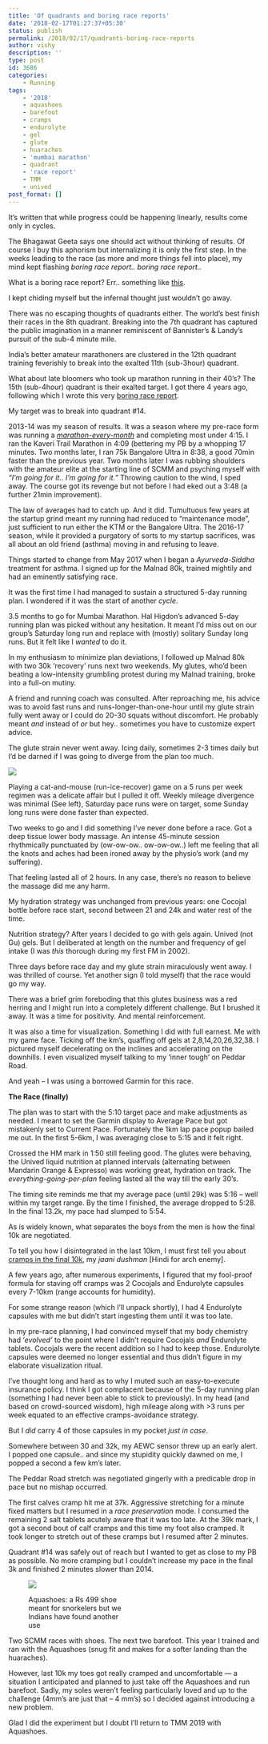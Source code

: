 ```yaml
---
title: 'Of quadrants and boring race reports'
date: '2018-02-17T01:27:37+05:30'
status: publish
permalink: /2018/02/17/quadrants-boring-race-reports
author: vishy
description: ''
type: post
id: 3686
categories: 
    - Running
tags:
    - '2018'
    - aquashoes
    - barefoot
    - cramps
    - endurolyte
    - gel
    - glute
    - huaraches
    - 'mumbai marathon'
    - quadrant
    - 'race report'
    - TMM
    - unived
post_format: []
---
```

It’s written that while progress could be happening linearly, results come only in cycles.

The Bhagawat Geeta says one should act without thinking of results. Of course I buy this aphorism but internalizing it is only the first step. In the weeks leading to the race (as more and more things fell into place), my mind kept flashing *boring race report.. boring race report..*

What is a boring race report? Err.. something like [this](http://www.ulaar.com/2014/01/24/boring-race-report-jan-2014/).

I kept chiding myself but the infernal thought just wouldn’t go away.

There was no escaping thoughts of quadrants either. The world’s best finish their races in the 8th quadrant. Breaking into the 7th quadrant has captured the public imagination in a manner reminiscent of Bannister’s &amp; Landy’s pursuit of the sub-4 minute mile.

India’s better amateur marathoners are clustered in the 12th quadrant training feverishly to break into the exalted 11th (sub-3hour) quadrant.

What about late bloomers who took up marathon running in their 40’s? The 15th (sub-4hour) quadrant is their exalted target. I got there 4 years ago, following which I wrote this very [boring race report](http://www.ulaar.com/2014/01/24/boring-race-report-jan-2014/).

My target was to break into quadrant #14.

2013-14 was my season of results. It was a season where my pre-race form was running a *[marathon-every-month](http://www.ulaar.com/2016/08/13/breaking-a-streak-liberating/)* and completing most under 4:15. I ran the Kaveri Trail Marathon in 4:09 (bettering my PB by a whopping 17 minutes. Two months later, I ran 75k Bangalore Ultra in 8:38, a good 70min faster than the previous year. Two months later I was rubbing shoulders with the amateur elite at the starting line of SCMM and psyching myself with *“I’m going for it.. I’m going for it.”* Throwing caution to the wind, I sped away. The course got its revenge but not before I had eked out a 3:48 (a further 21min improvement).

The law of averages had to catch up. And it did. Tumultuous few years at the startup grind meant my running had reduced to “maintenance mode”, just sufficient to run either the KTM or the Bangalore Ultra. The 2016-17 season, while it provided a purgatory of sorts to my startup sacrifices, was all about an old friend (asthma) moving in and refusing to leave.

Things started to change from May 2017 when I began a *Ayurveda-Siddha* treatment for asthma. I signed up for the Malnad 80k, trained mightily and had an eminently satisfying race.

It was the first time I had managed to sustain a structured 5-day running plan. I wondered if it was the start of another *cycle*.

3.5 months to go for Mumbai Marathon. Hal Higdon’s advanced 5-day running plan was picked without any hesitation. It meant I’d miss out on our group’s Saturday long run and replace with (mostly) solitary Sunday long runs. But it felt like I *wanted* to do it.

In my enthusiasm to minimize plan deviations, I followed up Malnad 80k with two 30k ‘recovery’ runs next two weekends. My glutes, who’d been beating a low-intensity grumbling protest during my Malnad training, broke into a full-on mutiny.

A friend and running coach was consulted. After reproaching me, his advice was to avoid fast runs and runs-longer-than-one-hour until my glute strain fully went away or I could do 20-30 squats without discomfort. He probably meant *and* instead of *or* but hey.. sometimes you have to customize expert advice.

The glute strain never went away. Icing daily, sometimes 2-3 times daily but I’d be darned if I was going to diverge from the plan too much.

[![](../../../../uploads/2018/02/IMG_20180127_215011-2.jpg)](http://www.ulaar.com/2018/02/17/quadrants-boring-race-reports/img_20180127_215011-3/#main)

Playing a cat-and-mouse (run-ice-recover) game on a 5 runs per week regimen was a delicate affair but I pulled it off. Weekly mileage divergence was minimal (See left), Saturday pace runs were on target, some Sunday long runs were done faster than expected.

Two weeks to go and I did something I’ve never done before a race. Got a deep tissue lower body massage. An intense 45-minute session rhythmically punctuated by (ow-ow-ow.. ow-ow-ow..) left me feeling that all the knots and aches had been ironed away by the physio’s work (and my suffering).

That feeling lasted all of 2 hours. In any case, there’s no reason to believe the massage did me any harm.

My hydration strategy was unchanged from previous years: one Cocojal bottle before race start, second between 21 and 24k and water rest of the time.

Nutrition strategy? After years I decided to go with gels again. Unived (not Gu) gels. But I deliberated at length on the number and frequency of gel intake (I was *this* thorough during my first FM in 2002).

Three days before race day and my glute strain miraculously went away. I was thrilled of course. Yet another sign (I told myself) that the race would go my way.

There was a brief grim foreboding that this glutes business was a red herring and I might run into a completely different challenge. But I brushed it away. It was a time for positivity. And mental reinforcement.

It was also a time for visualization. Something I did with full earnest. Me with my game face. Ticking off the km’s, quaffing off gels at 2,8,14,20,26,32,38. I pictured myself decelerating on the inclines and accelerating on the downhills. I even visualized myself talking to my ‘inner tough’ on Peddar Road.

And yeah – I was using a borrowed Garmin for this race.

**The Race (finally)**

The plan was to start with the 5:10 target pace and make adjustments as needed. I meant to set the Garmin display to Average Pace but got mistakenly set to Current Pace. Fortunately the 1km lap pace popup bailed me out. In the first 5-6km, I was averaging close to 5:15 and it felt right.

Crossed the HM mark in 1:50 still feeling good. The glutes were behaving, the Unived liquid nutrition at planned intervals (alternating between Mandarin Orange &amp; Expresso) was working great, hydration on track. The *everything-going-per-plan* feeling lasted all the way till the early 30’s.

The timing site reminds me that my average pace (until 29k) was 5:16 – well within my target range. By the time I finished, the average dropped to 5:28. In the final 13.2k, my pace had slumped to 5:54.

As is widely known, what separates the boys from the men is how the final 10k are negotiated.

To tell you how I disintegrated in the last 10km, I must first tell you about [cramps in the final 10k](http://www.ulaar.com/2013/01/24/cramps-in-the-final-10k-of-a-marathon-what-gives/), my *jaani dushman* \[Hindi for arch enemy\].

A few years ago, after numerous experiments, I figured that my fool-proof formula for staving off cramps was 2 Cocojals and Endurolyte capsules every 7-10km (range accounts for humidity).

For some strange reason (which I’ll unpack shortly), I had 4 Endurolyte capsules with me but didn’t start ingesting them until it was too late.

In my pre-race planning, I had convinced myself that my body chemistry had ‘*evolved’* to the point where I didn’t require Cocojals *and* Endurolyte tablets. Cocojals were the recent addition so I had to keep those. Endurolyte capsules were deemed no longer essential and thus didn’t figure in my elaborate visualization ritual.

I’ve thought long and hard as to why I muted such an easy-to-execute insurance policy. I think I got complacent because of the 5-day running plan (something I had never been able to stick to previously). In my head (and based on crowd-sourced wisdom), high mileage along with &gt;3 runs per week equated to an effective cramps-avoidance strategy.

But I *did* carry 4 of those capsules in my pocket *just in case*.

Somewhere between 30 and 32k, my AEWC sensor threw up an early alert. I popped one capsule.. and since my stupidity quickly dawned on me, I popped a second a few km’s later.

The Peddar Road stretch was negotiated gingerly with a predicable drop in pace but no mishap occurred.

The first calves cramp hit me at 37k. Aggressive stretching for a minute fixed matters but I resumed in a *race preservation* mode. I consumed the remaining 2 salt tablets acutely aware that it was too late. At the 39k mark, I got a second bout of calf cramps and this time my foot also cramped. It took longer to stretch out of these cramps but I resumed after 2 minutes.

Quadrant #14 was safely out of reach but I wanted to get as close to my PB as possible. No more cramping but I couldn’t increase my pace in the final 3k and finished 2 minutes slower than 2014.

<figure aria-describedby="caption-attachment-3716" class="wp-caption alignleft" id="attachment_3716" style="width: 198px">

[![](../../../../uploads/2018/02/tmm2018_marathon-photos-pic-watermark.png)](http://www.ulaar.com/2018/02/17/quadrants-boring-race-reports/tmm2018_marathon-photos-pic-watermark/#main)<figcaption class="wp-caption-text" id="caption-attachment-3716">Aquashoes: a Rs 499 shoe meant for snorkelers but we Indians have found another use</figcaption></figure>

Two SCMM races with shoes. The next two barefoot. This year I trained and ran with the Aquashoes (snug fit and makes for a softer landing than the huaraches).

However, last 10k my toes got really cramped and uncomfortable — a situation I anticipated and planned to just take off the Aquashoes and run barefoot. Sadly, my soles weren’t feeling particularly loved and up to the challenge (4mm’s are just that – 4 mm’s) so I decided against introducing a new problem.

Glad I did the experiment but I doubt I’ll return to TMM 2019 with Aquashoes.